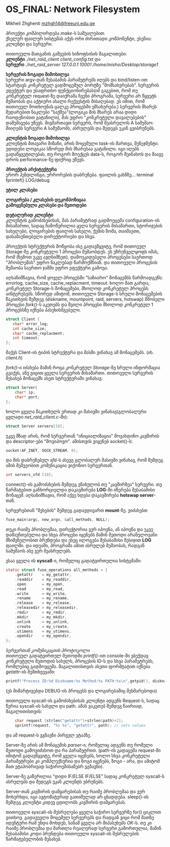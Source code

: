 # OS_FINAL: Network Filesystem

Mikheil Zhghenti   mzhgh14@freeuni.edu.ge


პროექტი კომპილირდება *make*-ს საშუალებით. </br>
ქსელურ ფაილურ სისტემას აქვს ორი ძირითადი კომპონენტი, ესენია: კლიენტი და სერვერი. 

თითოეული მათგანის გაშვების სინოფსისის მაგალითები: </br>
**კლიენტი** *./net_raid_client client_config.txt* და </br>
**სერვერი** *./net_raid_server 127.0.0.1 10001 /home/misho/Desktop/storage1*

**სერვერის ზოგადი მიმოხილვა** </br>
სერვერი argv-დან შესაბამის პარამეტრებს იღებს და bind/listen-ით სტარტავს კონკრეტულ გადმოცემულ პორტზე "მომსახურებას". სერვერის ეფექტურ და უსაფრთხო ფუნქციონირებას(იმ გაგებით, რომ თუ კონკრეტულ request-ზე დაიქრაშა ჩვენი პროგრამა, სერვერი არ წყვეტს მუშაობას და აქტიური ახალი რექვესტის მისაღებად. ეს იმით, რომ თითოეულ მოთხოვნას ცალკე პროცესში ემსახურება.) სერვერის მხარეს შედარებით ნაკლები "საქმეა"(ლოგიკა მის მხარეს არაა დიდი რაოდენობით გატანილი), მას უფრო "კონკრეტული დავალებების" დამუშავება უწევს. მივმართავთ სერვერს, რომ შეასრულოს A სამუშაო: მიიღებს სერვერი A სამუშაობს, ასრულებს და შედეგს უკან გვიბრუნებს.

**კლიენტის ზოგადი მიმოხილვა**</br>
კლიენტის მთავარი მიზანი, არის მოცემული *task*-ის მართვა, მენეჯმენტი. უდიდესი ლოგიკაა სწორედ მის მხარესაა გატანილი. იგი იღებს გადაწყვეტილებას, თუ როგორ მოექცეს data-ს, როგორ შეინახოს და მაავე დროს performance-ზე ფიქრიც უწევს.

**პროექტის არქიტექტურა** </br>
ერორ ჰენდლინგი, ერრორების დაბრუნება. ფაილის გახნზე... terminal fprintef() LOG/debug

**უტილ კლასები**</br>

**ლოგირება / კლასების დეკომპოზიცაა**</br>
**გამოყენებული კლასები და მეთოდები** </br>

**დეტალურად კლიენტი**</br>
კლიენტის გამოძახებისას, მას პარამეტრად გადმოეცემა configuration-ის მისამართი, სადაც ჩამოწერილია ყელა სერვერის მისამართი, სტორიჯების სახელები, ლოგირების ფაილის სახელი, ქეშის ზომა, თაიმაუთი, დასამაუნთებელი დირექტორიები და სხვა. </br>

პროექტის სტრუქტურის მოწყობა ისე გადავწყვიტე, რომ თითოეულ Storage-ზე კონკრეტული 1 პროცესი მუშაობდეს. ეს უზრუნველყოფს იმას, რომ (ზემოთ უკვე ავღნიშნეთ), დამოუკიდებელი პროცესები საერთოდ "პრობლემას" უფრო ნაკლებად წარმოქმნიან. და თითოეული პროცესის მუშაობა საერთო ჯამში უფრო ეფექტური გამოვა. </br>

აღსანიშნავია, რომ ყოველ პროცესში "საზიარო" მონაცემბს წარმოადგენს: errorlog, cache_size, cache_replacment, timeout. ხოლო მათ გარდა, კონკრეტულ Storage-ს მონაცემები, მხოლოდ კონკრეტულ პროცესს აინტერესებს. სწორედ ამიტომ, თითოეული Storage-ს სრული მონაცემების წაკითხვის შემდეგ (diskname, mountpoint, raid, servers, hotswap) მშობელი პროცესი *fork()*-ს აკეთებს და შვილი პროცესი მხოლოდ კონკრეტულ 1 პროცესსზე იქნება პასუხისმგებელი.
```c
struct Client {
   char* error_log;
   int cache_size;
   char* cache_replacment;
   int timeout;
};
```
მაქვს Client-ის ტიპის სტრუქტურა და მასში ვინახავ ამ მონაცემებს. (იხ. *client.h*)

*fork()*-ი იძახება მაშინ როცა კონკრეტულ *Storage*-ზე სრული ინფორმაცია გვაქვს, ანუ ვიცით ყველა სერვერის მისამართი.
თითოეული სერვერის შესახებ მონაცემს ასეთ სტრუქტურაში ვინახავ:
```c
struct Server{
	char* ip;
	char* port;
};
```

ხოლო ყველა წაკითხულს ერთად კი მასივში ვინახავ(გლობალური ცვლადი *net_raid_client.c*-ში):
```c
struct Server servers[10];
```

უკვე მზად არის, რომ სერვერთან "ინიციალიზაცია" მოვახდინო კავშირის და descriptor-ები "მოვიპოვო". ამისთვის ვიყენებ socket()-ს:
```c
socket(AF_INET, SOCK_STREAM, 0);
```
და მის დაბრუნებულ *sfd*-ს ასევე გლობალურ მასივში ვინახავ, რომ შემდეგ ამის მეშვეობით კომუნიკაცია ვიქონიო სერვერთან.
```c
int servers_sfd [10];
```
connect()-ის გამოძახების შემდეგ ვნახულობ თუ "კავშირზეა" სერვერი. თუ წარმატებით განხორციელდა დაკავშირება **LOG**-ში იწერება შესაბამისი მონაცემ. აღსანიშნავია, რომ აქვე ხდება დაკავშირება **hotswap server**-თან.

სერვერებთან "შეხების" შემდეგ გადავდივართ **mount**-ზე. ვიძახებთ 
```c 
fuse_main(argc, new_argv, &all_methods, NULL); 
```
თუკი რაიმე პრობლემაა, დირექტორია ვერ იპოვნა, ან იპოვნა და უკვე დამაუნთებულია და სხვა პროცესი იყენებს მაშინ მეთოდი არანულოვანი მნიშვნელობით ბრუნდება და ესეც ილოგება შესაბამისი მესიჯით **LOG** ფაილში. და იდეაში, პროგრამა ამით ასრულებ მუშაობას, რადგან სამუშაოს ასე ვერ შეასრულებს.

ესაა ყველა ის **syscall**-ი, რომელიც გადატვირთულია სისტემაში:
```c
static struct fuse_operations all_methods = {
	.getattr	= my_getattr,
	.readdir	= my_readdir,
	.open		= my_open,
	.read		= my_read,
	.write      = my_write,
	.rename     = my_rename,
	.release    = my_release,
	.releasedir = my_releasedir,
	.rmdir      = my_rmdir,
	.mkdir      = my_mkdir,
	.unlink     = my_unlink,
	.create     = my_create,
	.utimens    = my_utimens,
	.opendir    = my_opendir,
};
```

*სერვერთან კომუნიკაციის პროტოკოლი* </br>
თითოეულ გადატვირთულ მეთოდში *printf()*-ით console-ში ვბეჭდავ კონკრეტული მეთოდის სახელს, პროცესის ID-ს და სხვა პარამეტრებს, რომლებიც გადმოეცემა.
მაგალითისთვის ასეთი ფორმტატით იქნება *getattr*-ის შემთხვევაში:
```c
printf("Process ID:%d Diskname:%s Method:%s PATH:%s\n",getpid(), diskname, "getattr",path);
```
(ეს მიმარტივებდა DEBUG-ის პროცესს და ლოგირებაშიც მეხმარებოდა)

თითოეული syscall-ის გამოძახებისას კლიენტი ადგენს Request-ს, სადაც წერია syscall-ის სახელი და path.
ამას ვაკეთებ შემდეგ ნაირიად, მაგალითისთვის:
```c
	char request [strlen("getattr")+strlen(path)+2];
	sprintf(request, "%s %s", "getattr", path); // sets values

```
და ამ request-ს ვგზავნი პირველ ეტაპზე.</br>

Server-ზე არის ამ მონაცემის *parser*-ი, რომელიც ადგენს თუ რომელი მეთოდი გამოვიძახოთ და რა პარამეტრით. (path-ის გადაცემა request-ში იმიტომ გადავწყვიტე, რომ ყველა იყენებს, ხოლო სხვა კონკრეტული პარამეტრები კი კომპლექსურია და ზოგი იყენებს, ზოგი - არა, და ამიტომ მათ ეტაპობრივად საჭიროემისამებრ ვგზავნი). </br>

Server-ზე გაწერილია "დიდი IF/ELSE IF/ELSE" სადაც კონკრეტულ syscall-ს ასრულებს და შედეგს უკან კლიენტს უბრუნებს. </br>

Server-თან კავშირის დამყარებისას თუ რაიმე პრობლემაა და ვერ მოხერხდა, იგი ავტომატურად გათიშულად არ ცხადდება. sleep()-ის შემდეგ კლიენტი კიდევ ცდილობს კავშირის დამყარებას. </br>

თითოეული syscall-ის შესრულება ყველა საჭირო სერვერზე for() ციკლით ვითხოვ. გადავუვლი მოცემულ სერვერებს და რადგან ვიცი რომ მათზე იდენტური რამ უნდა მოხდეს, სანამ ყველა არ მიპასუხებს *OK*-ს. თუ კი რაიმე პრობლემაა და მართლა რეალურად სერვერი გამორთულია, მაშინ შესაბამისი კოდი ბრუნდება თითოეული syscall-ის შესრულების წარმატებულობის შესახებ. </br>










